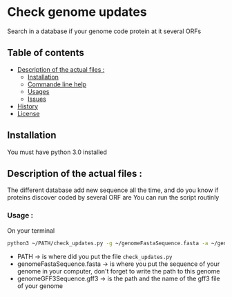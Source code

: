 # Check genome updates

Search in a database if your genome code protein at it several ORFs
## Table of contents

* [Description of the actual files :](#Description-of-the-actual-files)
    * [Installation](Installation)
    * [Commande line help](#Commande-line-help)
    * [Usages](#Usage)
    * [Issues](#issues)
* [History](#history)
* [License](#license)

## Installation
You must have python 3.0 installed

## Description of the actual files :
The different database add new sequence all the time, and do you know if proteins discover coded by several ORF are    You can run the script routinly

### Usage :
On your terminal 

```bash
python3 ~/PATH/check_updates.py -g ~/genomeFastaSequence.fasta -a ~/genomeGFF3Sequence.gff3 -o outputFile -n 4
```
- PATH -> is where did you put the file `check_updates.py`
- genomeFastaSequence.fasta -> is where you put the sequence of your genome in your computer, don't forget to write the path to this genome
- genomeGFF3Sequence.gff3 -> is the path and the name of the gff3 file of your genome

